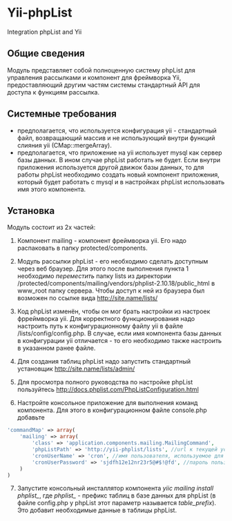 Yii-phpList
===========

Integration phpList and Yii

Общие сведения
--------------
Модуль представляет собой полноценную систему phpList для управления рассылками и компонент для фреймворка Yii,
предоставляющий другим частям системы стандартный API для доступа к функциям рассылка.

Системные требования
--------------------
- предполагается, что используется конфигурация yii - стандартный файл, возвращающий массив и не использующий внутри функций слияния yii
(CMap::mergeArray).
- предполагается, что приложение на yii использует mysql как сервер базы данных. В ином случае phpList работать не будет.
Если внутри приложения используется другой движок базы данных, то для работы phpList необходимо создать новый компонент
приложения, который будет работать с mysql и в настройках phpList использовать имя этого компонента.


Установка
---------
Модуль состоит из 2х частей:

1. Компонент mailing - компонент фреймворка yii. Его надо распаковать в папку protected/components.

2. Модуль рассылки phpList - его необходимо сделать доступным через веб браузер. Для этого после выполнения пункта 1
необходимо _переместить_ папку lists из директории /protected/components/mailing/vendors/phplist-2.10.18/public_html
в www_root папку сервера. Чтобы доступ к ней из браузера был возможен по ссылке вида http://site.name/lists/

3. Код phpList изменён, чтобы он мог брать настройки из настроек фрреймворка yii. Для корректного функционирования надо
настроить путь к конфигурационному файлу yii в файле /lists/config/config.php. В случае, если имя компонента базы
данных в конфигурации yii отличается - то его необходимо также настроить в указанном ранее файле.

4. Для создания таблиц phpList надо запустить стандартный установщик http://site.name/lists/admin/

5. Для просмотра полного руководства по настройке phpList пользуйтесь http://docs.phplist.com/PhpListConfiguration.html

6. Настройте консольное приложение для выполнения команд компонента. Для этого в конфигурационном файле console.php добавьте
```php
'commandMap' => array(
    'mailing' => array(
        'class' => 'application.components.mailing.MailingCommand',
        'phpListPath' => 'http://yii-phplist/lists', //url к текущей установке phpList
        'cronUserName' => 'cron', //имя пользователя, используемое для рассылки писем (будет создан автоматически при установке)
        'cronUserPassword' => 'sjdfh12e12nr23r5@#$!@fd', //пароль пользователя для отправки писем
    )
)
```

7. Запустите консольный инсталлятор компонента *yiic mailing install phplist_*, где *phplist_* - префикс таблиц в базе данных
для phpList (в файле config.php у phpList этот параметр называется *table_prefix*). Это добавит необходимые данные в таблицы
phpList.